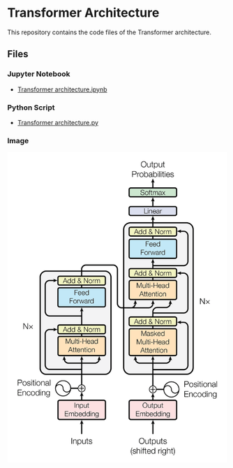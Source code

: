 # Transformer Architecture

This repository contains the code files of the Transformer architecture.

## Files

### Jupyter Notebook
- [Transformer architecture.ipynb](Transformer%20architecture.ipynb)

### Python Script
- [Transformer architecture.py](Transformer%20architecture.py)

### Image
![Screenshot](Transformer_Architecture.jpg)

<!-- Add more sections or details as needed -->
